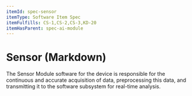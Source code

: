 ```yaml
---
itemId: spec-sensor
itemType: Software Item Spec
itemFulfills: CS-1,CS-2,CS-3,KD-20
itemHasParent: spec-ai-module
---
```


# Sensor (Markdown)

The Sensor Module software for the device is responsible for the continuous and accurate acquisition of data, preprocessing this data, and transmitting it to the software subsystem for real-time analysis.

